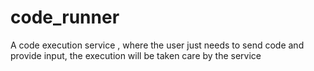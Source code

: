 # code_runner
A code execution service , where the user just needs to send code and provide input, the execution will be taken care by the service
